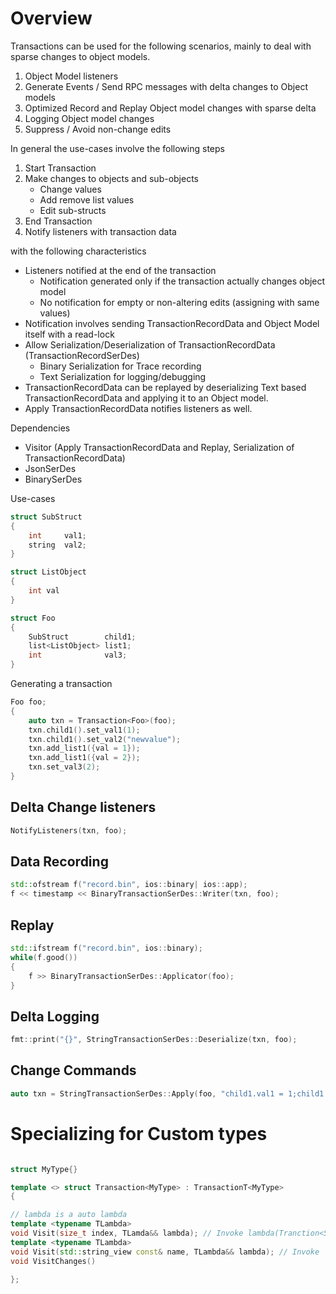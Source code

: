 # Overview

Transactions can be used for the following scenarios, mainly to deal with sparse changes to object models.

1. Object Model listeners
2. Generate Events / Send RPC messages with delta changes to Object models
3. Optimized Record and Replay Object model changes with sparse delta
4. Logging Object model changes
5. Suppress / Avoid non-change edits

In general the use-cases involve the following steps

1. Start Transaction
2. Make changes to objects and sub-objects
    * Change values
    * Add remove list values
    * Edit sub-structs
3. End Transaction
4. Notify listeners with transaction data

with the following characteristics

* Listeners notified at the end of the transaction
    - Notification generated only if the transaction actually changes object model
    - No notification for empty or non-altering edits (assigning with same values)
* Notification involves sending TransactionRecordData and Object Model itself with a read-lock
* Allow Serialization/Deserialization of TransactionRecordData (TransactionRecordSerDes)
    - Binary Serialization for Trace recording
    - Text Serialization for logging/debugging
* TransactionRecordData can be replayed by deserializing Text based TransactionRecordData and applying it to an Object model.
* Apply TransactionRecordData notifies listeners as well.

Dependencies
* Visitor (Apply TransactionRecordData and Replay, Serialization of TransactionRecordData)
* JsonSerDes
* BinarySerDes

Use-cases
```c++
struct SubStruct
{
    int     val1;
    string  val2;
}

struct ListObject
{
    int val
}

struct Foo
{
    SubStruct        child1;
    list<ListObject> list1;
    int              val3;
}
```
Generating a transaction

```c++
Foo foo;
{
    auto txn = Transaction<Foo>(foo);
    txn.child1().set_val1(1);
    txn.child1().set_val2("newvalue");
    txn.add_list1({val = 1});
    txn.add_list1({val = 2});
    txn.set_val3(2);
}
```

## Delta Change listeners
```c++
NotifyListeners(txn, foo);
```

## Data Recording
```c++
std::ofstream f("record.bin", ios::binary| ios::app);
f << timestamp << BinaryTransactionSerDes::Writer(txn, foo);
```

## Replay

```c++
std::ifstream f("record.bin", ios::binary);
while(f.good())
{
    f >> BinaryTransactionSerDes::Applicator(foo);
}
```

## Delta Logging

```c++
fmt::print("{}", StringTransactionSerDes::Deserialize(txn, foo);
```

## Change Commands

```c++
auto txn = StringTransactionSerDes::Apply(foo, "child1.val1 = 1;child1.val2 = \"newvalue\";child1.list1:add[0] = {val: 1}; child1.list1:add[0]= {val: 2};val3 = 2");
```

# Specializing for Custom types

```C++

struct MyType{}

template <> struct Transaction<MyType> : TransactionT<MyType>
{

// lambda is a auto lambda
template <typename TLambda>
void Visit(size_t index, TLamda&& lambda); // Invoke lambda(Tranction<SubType>) based on given index
template <typename TLambda>
void Visit(std::string_view const& name, TLambda&& lambda); // Invoke  lambda(Tranction<SubType>) based on given name
void VisitChanges()

};


```